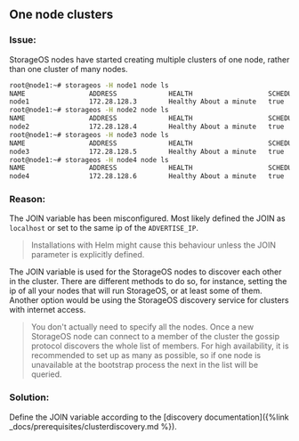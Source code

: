 ## One node clusters 

### Issue: 
StorageOS nodes have started creating multiple clusters of one node, rather than one cluster of many
nodes.

```bash
root@node1:~# storageos -H node1 node ls
NAME                ADDRESS             HEALTH                   SCHEDULER           VOLUMES             TOTAL
node1               172.28.128.3        Healthy About a minute   true                M: 0, R: 0          8.699GiB
root@node1:~# storageos -H node2 node ls 
NAME                ADDRESS             HEALTH                   SCHEDULER           VOLUMES             TOTAL
node2               172.28.128.4        Healthy About a minute   true                M: 0, R: 0          8.699GiB
root@node1:~# storageos -H node3 node ls 
NAME                ADDRESS             HEALTH                   SCHEDULER           VOLUMES             TOTAL
node3               172.28.128.5        Healthy About a minute   true                M: 0, R: 0          8.699GiB
root@node1:~# storageos -H node4 node ls 
NAME                ADDRESS             HEALTH                   SCHEDULER           VOLUMES             TOTAL
node4               172.28.128.6        Healthy About a minute   true                M: 0, R: 0          8.699GiB
```

### Reason:

The JOIN variable has been misconfigured. Most likely defined the JOIN as `localhost` or set to the
same ip of the `ADVERTISE_IP`.

> Installations with Helm might cause this behaviour unless the JOIN parameter is explicitly defined.


The JOIN variable is used for the StorageOS nodes to discover each other in the cluster. There are different methods to do so, for instance, setting the ip of all your nodes that will run StorageOS, or at least some of them. Another option would be using the StorageOS discovery service for clusters with internet access.


> You don't actually need to specify all the nodes. Once a new StorageOS node can connect to a member of the cluster the gossip protocol discovers the whole list of members. For high availability, it is recommended to set up as many as possible, so if one node is unavailable at the bootstrap process the next in the list will be queried.

### Solution:
Define the JOIN variable according to the [discovery documentation]({%link _docs/prerequisites/clusterdiscovery.md %}).
